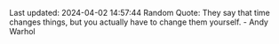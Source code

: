 Last updated: 2024-04-02 14:57:44
Random Quote: They say that time changes things, but you actually have to change them yourself. - Andy Warhol